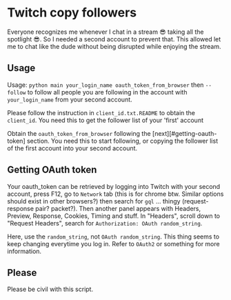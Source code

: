 # Twitch copy followers

Everyone recognizes me whenever I chat in a stream 😎 taking all the spotlight 😎. So I needed a second account to prevent that. This allowed let me to chat like the dude without being disrupted while enjoying the stream.

## Usage

Usage: `python main your_login_name oauth_token_from_browser` then `--follow` to follow all people you are following in the account with `your_login_name` from your second account.

Please follow the instruction in `client_id.txt.README` to obtain the `client_id`. You need this to get the follower list of your 'first' account

Obtain the `oauth_token_from_browser` following the [next][#getting-oauth-token] section. You need this to start following, or copying the follower list of the first account into your second account.

## Getting OAuth token

Your oauth\_token can be retrieved by logging into Twitch with your second account, press F12, go to `Network` tab (this is for chrome btw. Similar options should exist in other browsers?) then search for `gql` ... thingy (request-response pair? packet?). Then another panel appears with Headers, Preview, Response, Cookies, Timing and stuff. In "Headers", scroll down to "Request Headers", search for `Authorization: OAuth random_string`.

Here, use the `random_string`, not `OAuth random_string`. This thing seems to keep changing everytime you log in. Refer to `OAuth2` or something for more information.

## Please

Please be civil with this script.
